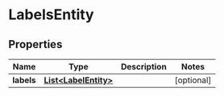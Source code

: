 
# LabelsEntity

## Properties
Name | Type | Description | Notes
------------ | ------------- | ------------- | -------------
**labels** | [**List&lt;LabelEntity&gt;**](LabelEntity.md) |  |  [optional]



